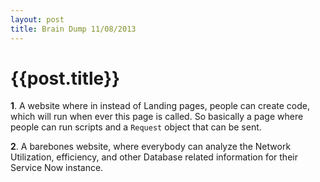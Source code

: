 ```yaml
---
layout: post
title: Brain Dump 11/08/2013
--- 
```




 {{post.title}}
======================================================




<p><strong>1</strong>. A website where in instead of Landing pages, people can create code, which will run when ever this page is called. So basically a page where people can run scripts and a <code>Request</code> object that can be sent.</p>

<p><strong>2</strong>. A barebones website, where everybody can analyze the Network Utilization, efficiency, and other Database related information for their Service Now instance.</p>